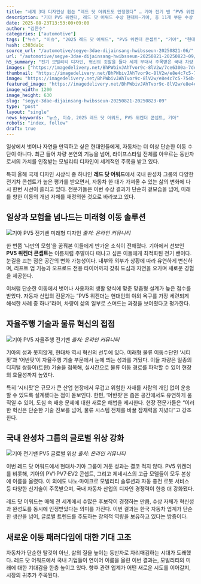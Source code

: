 ```yaml
---
title: "세계 3대 디자인상 휩쓴 “레드 닷 어워드도 인정했다” … 기아 전기 밴 ‘PV5 위켄더 콘셉트"
description: "기아 PV5 위켄더, 레드 닷 어워드 수상 현대차·기아, 총 11개 부문 수상 ..."
date: 2025-08-23T13:53:00+09:00
author: "김한수"
categories: ["automotive"]
tags: ["뉴스", "이슈", "2025 레드 닷 어워드", "PV5 위켄더 콘셉트", "기아", "현대차", "프리미엄아웃도어모빌리티", "디자인경쟁력재평가"]
hash: c303da1c
source_url: "/automotive/segye-3dae-dijainsang-hwibsseun-20250821-06/"
url: "/automotive/segye-3dae-dijainsang-hwibsseun-20250821-20250823-09/"
h5_summary: "전기 모빌리티 디자인, 혁신의 깃발을 들다 세계 무대서 주목받은 국내 차량 콘셉트의 재발견"
images: ["https://imagedelivery.net/BhPWbivJAhTvor9c-8lV2w/7ce6300a-7ded-40ad-79a4-38051a7f7700/public", "https://imagedelivery.net/BhPWbivJAhTvor9c-8lV2w/e8e4c7c5-754b-4ffe-8d07-b7c28d308500/public", "https://imagedelivery.net/BhPWbivJAhTvor9c-8lV2w/871a691c-c6c9-4042-29e2-9de7a37b5700/public", "https://imagedelivery.net/BhPWbivJAhTvor9c-8lV2w/36377751-999f-408c-56ef-e50dff432000/public"]
thumbnail: "https://imagedelivery.net/BhPWbivJAhTvor9c-8lV2w/e8e4c7c5-754b-4ffe-8d07-b7c28d308500/public"
image: "https://imagedelivery.net/BhPWbivJAhTvor9c-8lV2w/e8e4c7c5-754b-4ffe-8d07-b7c28d308500/public"
featured_image: "https://imagedelivery.net/BhPWbivJAhTvor9c-8lV2w/e8e4c7c5-754b-4ffe-8d07-b7c28d308500/public"
image_width: 1200
image_height: 630
slug: "segye-3dae-dijainsang-hwibsseun-20250821-20250823-09"
type: "post"
layout: "single"
news_keywords: "뉴스, 이슈, 2025 레드 닷 어워드, PV5 위켄더 콘셉트, 기아"
robots: "index, follow"
draft: true
---
```


일상에서 벗어나 자연을 만끽하고 싶은 현대인들에게, 자동차는 더 이상 단순한 이동 수단이 아니다. 최근 들어 차량 본연의 기능을 넘어, 라이프스타일 전체를 아우르는 동반자로서의 가치를 인정받는 모빌리티 디자인이 세계적인 주목을 받고 있다.

특히 올해 국제 디자인 시상식 중 하나인 **레드 닷 어워드**에서 국내 완성차 그룹의 다양한 전기차 콘셉트가 높은 평가를 받으면서, 자동차 한 대가 가져올 수 있는 삶의 변화에 다시 한번 시선이 쏠리고 있다. 전문가들은 이번 수상 결과가 단순히 겉모습을 넘어, 미래를 향한 이동의 개념 자체를 재정의한 것으로 바라보고 있다.

## 일상과 모험을 넘나드는 미래형 이동 솔루션

![기아 PV5 전기밴 미래형 디자인](https://imagedelivery.net/BhPWbivJAhTvor9c-8lV2w/7ce6300a-7ded-40ad-79a4-38051a7f7700/public)
*출처: 온라인 커뮤니티*


한 번쯤 ‘나만의 모험’을 꿈꿔본 이들에게 반가운 소식이 전해졌다. 기아에서 선보인 **PV5 위켄더 콘셉트**는 이름처럼 주말마다 떠나고 싶은 이들에게 최적화된 전기 밴이다. 눈길을 끄는 점은 공간의 변화 가능성이다. 내부와 외부가 상황에 따라 유연하게 변신하며, 리프트 업 기능과 오프로드 전용 타이어까지 갖춰 도심과 자연을 오가며 새로운 경험을 제공한다.

이처럼 단순한 이동에서 벗어나 사용자의 생활 양식에 맞춘 맞춤형 설계가 높은 점수를 받았다. 자동차 산업의 전문가는 “PV5 위켄더는 현대인의 야외 욕구를 가장 세련되게 해석한 사례 중 하나”라며, 차량이 삶의 일부로 스며드는 과정을 보여줬다고 평가한다.

## 자율주행 기술과 물류 혁신의 접점

![기아 PV5 자율주행 전기밴](https://imagedelivery.net/BhPWbivJAhTvor9c-8lV2w/36377751-999f-408c-56ef-e50dff432000/public)
*출처: 온라인 커뮤니티*


기아의 성과 못지않게, 현대차 역시 혁신의 선두에 있다. 미래형 물류 이동수단인 ‘시티팟’과 ‘어반팟’이 자율주행 기술 부문에서 눈에 띄는 성과를 거뒀다. 이들 차량은 일종의 디지털 쌍둥이(트윈) 기술을 접목해, 실시간으로 물류 이동 경로를 파악할 수 있어 현장의 효율성까지 높였다.

특히 ‘시티팟’은 규모가 큰 산업 현장에서 무겁고 위험한 자재를 사람의 개입 없이 운송할 수 있도록 설계됐다는 점이 돋보인다. 한편, ‘어반팟’은 좁은 공간에서도 유연하게 움직일 수 있어, 도심 속 배송 문제에 대한 새로운 해법을 제시한다. 현장 전문가들은 “이러한 혁신은 단순한 기술 진보를 넘어, 물류 시스템 전체를 바꿀 잠재력을 지녔다”고 강조한다.

## 국내 완성차 그룹의 글로벌 위상 강화

![기아 전기밴 PV5 글로벌 위상](https://imagedelivery.net/BhPWbivJAhTvor9c-8lV2w/871a691c-c6c9-4042-29e2-9de7a37b5700/public)
*출처: 온라인 커뮤니티*


이번 레드 닷 어워드에서 현대차·기아 그룹이 거둔 성과는 결코 적지 않다. PV5 위켄더를 비롯해, 기아의 PV1·PV7·EV2 콘셉트, 그리고 제네시스의 고급 모델들이 모두 본상에 이름을 올렸다. 이 외에도 나노·마이크로 모빌리티 솔루션과 자동 충전 로봇 서비스 등 다양한 신기술이 주목받으며, 국내 자동차 산업의 디자인 경쟁력이 한층 더 강화됐다.

레드 닷 어워드는 매해 전 세계에서 수많은 후보작이 경쟁하는 만큼, 수상 자체가 혁신성과 완성도를 동시에 인정받았다는 의미를 가진다. 이번 결과는 한국 자동차 업계가 단순한 생산을 넘어, 글로벌 트렌드를 주도하는 창의적 역량을 보유하고 있다는 방증이다.

## 새로운 이동 패러다임에 대한 기대 고조

자동차가 단순한 탈것이 아닌, 삶의 질을 높이는 동반자로 자리매김하는 시대가 도래했다. 레드 닷 어워드에서 국내 기업들이 연이어 이름을 올린 이번 결과는, 모빌리티의 미래에 대한 기대감을 한층 높이고 있다. 향후 관련 업계가 어떤 새로운 시도를 이어갈지, 시장의 귀추가 주목된다.
